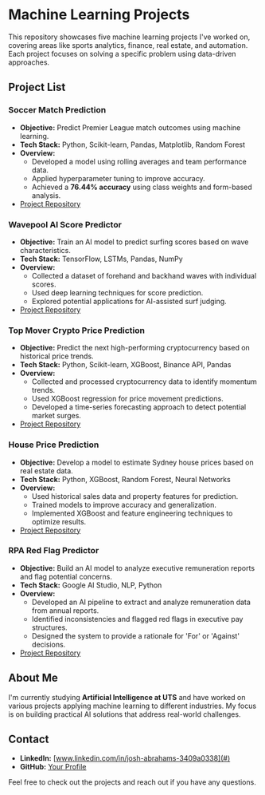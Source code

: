 # Machine Learning Projects

This repository showcases five machine learning projects I've worked on, covering areas like sports analytics, finance, real estate, and automation. Each project focuses on solving a specific problem using data-driven approaches.

## Project List

### Soccer Match Prediction
- **Objective:** Predict Premier League match outcomes using machine learning.
- **Tech Stack:** Python, Scikit-learn, Pandas, Matplotlib, Random Forest
- **Overview:**
  - Developed a model using rolling averages and team performance data.
  - Applied hyperparameter tuning to improve accuracy.
  - Achieved a **76.44% accuracy** using class weights and form-based analysis.
- [Project Repository](#)

### Wavepool AI Score Predictor
- **Objective:** Train an AI model to predict surfing scores based on wave characteristics.
- **Tech Stack:** TensorFlow, LSTMs, Pandas, NumPy
- **Overview:**
  - Collected a dataset of forehand and backhand waves with individual scores.
  - Used deep learning techniques for score prediction.
  - Explored potential applications for AI-assisted surf judging.
- [Project Repository](#)

### Top Mover Crypto Price Prediction
- **Objective:** Predict the next high-performing cryptocurrency based on historical price trends.
- **Tech Stack:** Python, Scikit-learn, XGBoost, Binance API, Pandas
- **Overview:**
  - Collected and processed cryptocurrency data to identify momentum trends.
  - Used XGBoost regression for price movement predictions.
  - Developed a time-series forecasting approach to detect potential market surges.
- [Project Repository](#)

### House Price Prediction
- **Objective:** Develop a model to estimate Sydney house prices based on real estate data.
- **Tech Stack:** Python, XGBoost, Random Forest, Neural Networks
- **Overview:**
  - Used historical sales data and property features for prediction.
  - Trained models to improve accuracy and generalization.
  - Implemented XGBoost and feature engineering techniques to optimize results.
- [Project Repository](#)

### RPA Red Flag Predictor
- **Objective:** Build an AI model to analyze executive remuneration reports and flag potential concerns.
- **Tech Stack:** Google AI Studio, NLP, Python
- **Overview:**
  - Developed an AI pipeline to extract and analyze remuneration data from annual reports.
  - Identified inconsistencies and flagged red flags in executive pay structures.
  - Designed the system to provide a rationale for 'For' or 'Against' decisions.
- [Project Repository](#)

## About Me
I'm currently studying **Artificial Intelligence at UTS** and have worked on various projects applying machine learning to different industries. My focus is on building practical AI solutions that address real-world challenges.

## Contact
- **LinkedIn:** [www.linkedin.com/in/josh-abrahams-3409a0338](#)
- **GitHub:** [Your Profile](#)


Feel free to check out the projects and reach out if you have any questions.
